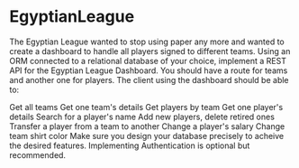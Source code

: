 ﻿# EgyptianLeague
The Egyptian League wanted to stop using paper any more and wanted to create a dashboard to handle all players signed to different teams. Using an ORM connected to a relational database of your choice, implement a REST API for the Egyptian League Dashboard. You should have a route for teams and another one for players. The client using the dashboard should be able to:

Get all teams
Get one team's details
Get players by team
Get one player's details
Search for a player's name
Add new players, delete retired ones
Transfer a player from a team to another
Change a player's salary
Change team shirt color
Make sure you design your database precisely to acheive the desired features. Implementing Authentication is optional but recommended.
